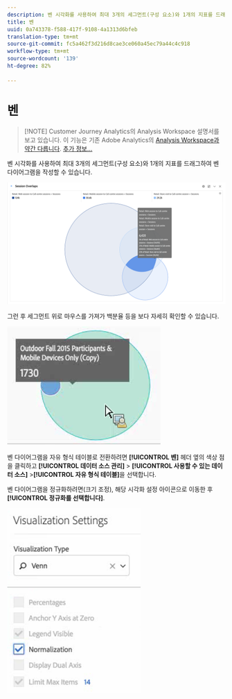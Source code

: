 ```yaml
---
description: 벤 시각화를 사용하여 최대 3개의 세그먼트(구성 요소)와 1개의 지표를 드래그하여 벤 다이어그램을 작성할 수 있습니다.
title: 벤
uuid: 0a743378-f588-417f-9108-4a1313d6bfeb
translation-type: tm+mt
source-git-commit: fc5a462f3d216d8cae3ce060a45ec79a44c4c918
workflow-type: tm+mt
source-wordcount: '139'
ht-degree: 82%

---
```



# 벤

>[!NOTE] Customer Journey Analytics의 Analysis Workspace 설명서를 보고 있습니다. 이 기능은 기존 Adobe Analytics의 [Analysis Workspace과 약간 다릅니다](https://docs.adobe.com/content/help/ko-KR/analytics/analyze/analysis-workspace/home.html). [추가 정보...](/help/getting-started/cja-aa.md)

벤 시각화를 사용하여 최대 3개의 세그먼트(구성 요소)와 1개의 지표를 드래그하여 벤 다이어그램을 작성할 수 있습니다.

![](assets/venn.png)

그런 후 세그먼트 위로 마우스를 가져가 백분율 등을 보다 자세히 확인할 수 있습니다.

![](assets/venn_hover.png)

벤 다이어그램을 자유 형식 테이블로 전환하려면 **[!UICONTROL 벤]** 헤더 옆의 색상 점을 클릭하고 **[!UICONTROL 데이터 소스 관리]** > **[!UICONTROL 사용할 수 있는 데이터 소스]** >**[!UICONTROL 자유 형식 테이블]**&#x200B;을 선택합니다.

벤 다이어그램을 정규화하려면(크기 조정), 해당 시각화 설정 아이콘으로 이동한 후 **[!UICONTROL 정규화를 선택합니다]**.

![](assets/normalization.png)

